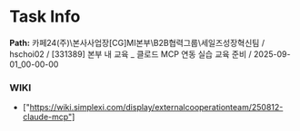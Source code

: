 # Task Info

**Path:** 카페24(주)\본사사업장\[CG]MI본부\B2B협력그룹\세일즈성장혁신팀 / hschoi02 / [331389] 본부 내 교육 _ 클로드 MCP 연동 실습 교육 준비 / 2025-09-01_00-00-00

### WIKI
- ["https://wiki.simplexi.com/display/externalcooperationteam/250812-claude-mcp"]

